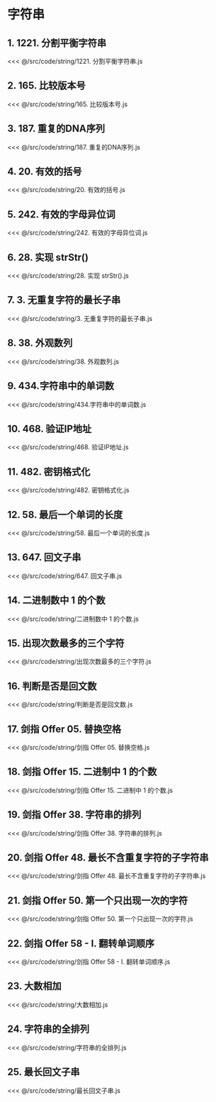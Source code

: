 # 字符串

## 1. 1221. 分割平衡字符串

<<< @/src/code/string/1221. 分割平衡字符串.js

## 2. 165. 比较版本号

<<< @/src/code/string/165. 比较版本号.js

## 3. 187. 重复的DNA序列

<<< @/src/code/string/187. 重复的DNA序列.js

## 4. 20. 有效的括号

<<< @/src/code/string/20. 有效的括号.js

## 5. 242. 有效的字母异位词

<<< @/src/code/string/242. 有效的字母异位词.js

## 6. 28. 实现 strStr()

<<< @/src/code/string/28. 实现 strStr().js

## 7. 3. 无重复字符的最长子串

<<< @/src/code/string/3. 无重复字符的最长子串.js

## 8. 38. 外观数列

<<< @/src/code/string/38. 外观数列.js

## 9. 434.字符串中的单词数

<<< @/src/code/string/434.字符串中的单词数.js

## 10. 468. 验证IP地址

<<< @/src/code/string/468. 验证IP地址.js

## 11. 482. 密钥格式化

<<< @/src/code/string/482. 密钥格式化.js

## 12. 58. 最后一个单词的长度

<<< @/src/code/string/58. 最后一个单词的长度.js

## 13. 647. 回文子串

<<< @/src/code/string/647. 回文子串.js

## 14. 二进制数中 1 的个数

<<< @/src/code/string/二进制数中 1 的个数.js

## 15. 出现次数最多的三个字符

<<< @/src/code/string/出现次数最多的三个字符.js

## 16. 判断是否是回文数

<<< @/src/code/string/判断是否是回文数.js

## 17. 剑指 Offer 05. 替换空格

<<< @/src/code/string/剑指 Offer 05. 替换空格.js

## 18. 剑指 Offer 15. 二进制中 1 的个数

<<< @/src/code/string/剑指 Offer 15. 二进制中 1 的个数.js

## 19. 剑指 Offer 38. 字符串的排列

<<< @/src/code/string/剑指 Offer 38. 字符串的排列.js

## 20. 剑指 Offer 48. 最长不含重复字符的子字符串

<<< @/src/code/string/剑指 Offer 48. 最长不含重复字符的子字符串.js

## 21. 剑指 Offer 50. 第一个只出现一次的字符

<<< @/src/code/string/剑指 Offer 50. 第一个只出现一次的字符.js

## 22. 剑指 Offer 58 - I. 翻转单词顺序

<<< @/src/code/string/剑指 Offer 58 - I. 翻转单词顺序.js

## 23. 大数相加

<<< @/src/code/string/大数相加.js

## 24. 字符串的全排列

<<< @/src/code/string/字符串的全排列.js

## 25. 最长回文子串

<<< @/src/code/string/最长回文子串.js